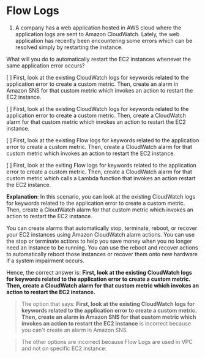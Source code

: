 # Flow Logs

1. A company has a web application hosted in AWS cloud where the application logs are sent to Amazon CloudWatch. Lately, the web application has recently been encountering some errors which can be resolved simply by restarting the instance.

What will you do to automatically restart the EC2 instances whenever the same application error occurs?

[ ] First, look at the existing CloudWatch logs for keywords related to the application error to create a custom metric. Then, create an alarm in Amazon SNS for that custom metric which invokes an action to restart the EC2 instance.

[ ] First, look at the existing CloudWatch logs for keywords related to the application error to create a custom metric. Then, create a CloudWatch alarm for that custom metric which invokes an action to restart the EC2 instance.

[ ] First, look at the existing Flow logs for keywords related to the application error to create a custom metric. Then, create a CloudWatch alarm for that custom metric which invokes an action to restart the EC2 instance.

[ ] First, look at the exiting Flow logs for keywords related to the application error to create a custom metric. Then, create a CloudWatch alarm for that custom metric which calls a Lambda function that invokes an action restart the EC2 instance.

**Explanation**: In this scenario, you can look at the existing CloudWatch logs for keywords related to the application error to create a custom metric. Then, create a CloudWatch alarm for that custom metric which invokes an action to restart the EC2 instance.

You can create alarms that automatically stop, terminate, reboot, or recover your EC2 instances using Amazon CloudWatch alarm actions. You can use the stop or terminate actions to help you save money when you no longer need an instance to be running. You can use the reboot and recover actions to automatically reboot those instances or recover them onto new hardware if a system impairment occurs.

Hence, the correct answer is: **First, look at the existing CloudWatch logs for keywords related to the application error to create a custom metric. Then, create a CloudWatch alarm for that custom metric which invokes an action to restart the EC2 instance.**

> The option that says: **First, look at the existing CloudWatch logs for keywords related to the application error to create a custom metric. Then, create an alarm in Amazon SNS for that custom metric which invokes an action to restart the EC2 instance** is incorrect because you can't create an alarm in Amazon SNS.

> The other options are incorrect because Flow Logs are used in VPC and not on specific EC2 instance:

<br />
